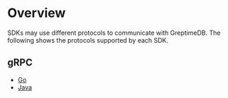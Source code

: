 # Overview

SDKs may use different protocols to communicate with GreptimeDB. The following shows the protocols supported by each SDK.

## gRPC

- [Go](go.md)
- [Java](java.md)

